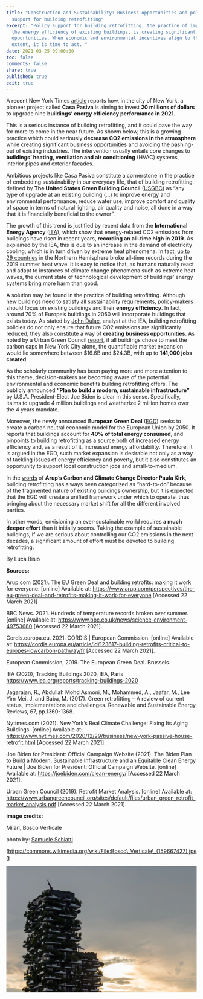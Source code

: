 ```yaml
---
title: "Construction and Sustainability: Business opportunities and policy
  support for building retrofitting"
excerpt: "Policy support for building retrofitting, the practice of improving
  the energy efficiency of existing buildings, is creating significant business
  opportunities. When economic and environmental incentives align to this
  extent, it is time to act. "
date: 2021-03-25 09:00:00
toc: false
comments: false
share: true
published: true
edit: true
---
```

A recent New York Times [article](https://www.nytimes.com/2020/12/29/business/new-york-passive-house-retrofit.html) reports how, in the city of New York, a pioneer project called **Casa Pasiva** is aiming to invest **20 millions of dollars** to upgrade nine **buildings’ energy efficiency performance in 2021**. 

This is a serious instance of building retrofitting, and it could pave the way for more to come in the near future. As shown below, this is a growing practice which could seriously **decrease CO2 emissions in the atmosphere** while creating significant business opportunities and avoiding the pashing-out of existing industries. The intervention usually entails core changes to **buildings’ heating, ventilation and air conditioning** (HVAC) systems, interior pipes and exterior facades. 

Ambitious projects like Casa Pasiva constitute a cornerstone in the practice of embedding sustainability in our everyday life, that of building retrofitting, defined by **The United States Green Building Council** ([USGBC](https://www.sciencedirect.com/science/article/pii/S1364032116305846?casa_token=87AyCtDrTHAAAAAA:YhHCz0YeBYMCx7qtpjf6eQw_7QuCibmau4jkl4p1sxDlvnx6IkRN7CZqKIsyVVH7y4TIgR3_UA#bib23)) as “any type of upgrade at an existing building (…) to improve energy and environmental performance, reduce water use, improve comfort and quality of space in terms of natural lighting, air quality and noise, all done in a way that it is financially beneficial to the owner”. 

The growth of this trend is justified by recent data from the **International Energy Agency** ([IEA](https://www.iea.org/reports/tracking-buildings-2020)), which show that energy-related CO2 emissions from buildings have risen in recent years, **recording an all-time high in 2019**. As explained by the IEA, this is due to an increase in the demand of electricity cooling, which is in turn driven by extreme heat phenomena. In fact, [up to 29 countries](https://www.bbc.com/news/science-environment-49753680) in the Northern Hemisphere broke all-time records during the 2019 summer heat wave. It is easy to notice that, as humans naturally react and adapt to instances of climate change phenomena such as extreme heat waves, the current state of technological development of buildings’ energy systems bring more harm than good. 

A solution may be found in the practice of building retrofitting. Although new buildings need to satisfy all sustainability requirements, policy-makers should focus on existing buildings and their **energy efficiency**. In fact, around 70% of Europe’s buildings in 2050 will incorporate buildings that exists today. As stated by [John Dulac](https://cordis.europa.eu/article/id/123617-building-retrofits-critical-to-europes-lowcarbon-pathway/fr), analyst at the IEA, building retrofitting policies do not only ensure that future CO2 emissions are significantly reduced, they also constitute a way of **creating business opportunities**. As noted by a Urban Green Council [report](https://www.urbangreencouncil.org/sites/default/files/urban_green_retrofit_market_analysis.pdf), if all buildings chose to meet the carbon caps in New York City alone, the quantifiable market expansion would lie somewhere between $16.6B and $24.3B, with up to **141,000 jobs created**.

As the scholarly community has been paying more and more attention to this theme, decision-makers are becoming aware of the potential environmental and economic benefits building retrofitting offers. The publicly announced **“Plan to build a modern, sustainable infrastructure”** by U.S.A. President-Elect Joe Biden is clear in this sense. Specifically, itaims to upgrade 4 million buildings and weatherize 2 million homes over the 4 years mandate. 

Moreover, the newly announced **European Green Deal** ([EGD](https://eur-lex.europa.eu/resource.html?uri=cellar:b828d165-1c22-11ea-8c1f-01aa75ed71a1.0002.02/DOC_1&format=PDF)) seeks to create a carbon neutral economic model for the European Union by 2050. It reports that buildings account for **40% of total energy consumed**, and pinpoints to building retrofitting as a source both of increased energy efficiency and, as a result of it, increased energy affordability. Therefore, it is argued in the EGD, such market expansion is desirable not only as a way of tackling issues of energy efficiency and poverty, but it also constitutes an opportunity to support local construction jobs and small-to-medium. 

In the [words](https://www.arup.com/perspectives/the-eu-green-deal-and-retrofits-making-it-work-for-everyone) of **Arup’s Carbon and Climate Change Director Paula Kirk**, building retrofitting has always been categorized as “hard-to-do” because of the fragmented nature of existing buildings ownership, but it is expected that the EGD will create a unified framework under which to operate, thus bringing about the necessary market shift for all the different involved parties. 

In other words, envisioning an ever-sustainable world requires **a much deeper effort** than it initially seems. Taking the example of sustainable buildings, if we are serious about controlling our CO2 emissions in the next decades, a significant amount of effort must be devoted to building retrofitting.

By Luca Bisio

**Sources:**

Arup.com (2021). The EU Green Deal and building retrofits: making it work for everyone. \[online] Available at: https://www.arup.com/perspectives/the-eu-green-deal-and-retrofits-making-it-work-for-everyone \[Accessed 22 March 2021]

BBC News. 2021. Hundreds of temperature records broken over summer. \[online] Available at: <https://www.bbc.co.uk/news/science-environment-49753680> \[Accessed 22 March 2021].

Cordis.europa.eu. 2021. CORDIS | European Commission. \[online] Available at: <https://cordis.europa.eu/article/id/123617-building-retrofits-critical-to-europes-lowcarbon-pathway/fr> \[Accessed 22 March 2021].

European Commission, 2019. The European Green Deal. Brussels.

IEA (2020), Tracking Buildings 2020, IEA, Paris <https://www.iea.org/reports/tracking-buildings-2020>

Jagarajan, R., Abdullah Mohd Asmoni, M., Mohammed, A., Jaafar, M., Lee Yim Mei, J. and Baba, M. (2017). Green retrofitting – A review of current status, implementations and challenges. Renewable and Sustainable Energy Reviews, 67, pp.1360-1368.

Nytimes.com (2021). New York’s Real Climate Challenge: Fixing Its Aging Buildings. \[online] Available at: https://www.nytimes.com/2020/12/29/business/new-york-passive-house-retrofit.html \[Accessed 22 March 2021].

Joe Biden for President: Official Campaign Website (2021). The Biden Plan to Build a Modern, Sustainable Infrastructure and an Equitable Clean Energy Future | Joe Biden for President: Official Campaign Website. \[online] Available at: https://joebiden.com/clean-energy/ \[Accessed 22 March 2021].

Urban Green Council (2019). Retrofit Market Analysis. \[online] Available at: https://www.urbangreencouncil.org/sites/default/files/urban_green_retrofit_market_analysis.pdf \[Accessed 22 March 2021].

**image credits:** 

Milan, Bosco Verticale 

photo by: [Samuele Schiatti](https://500px.com/photo/159667427/bosco-verticale-by-samuele-schiatti)

(https://commons.wikimedia.org/wiki/File:Bosco\_Verticale\_(159667427).jpeg

![](/assets/images/181683.webp)

![]()

![]()